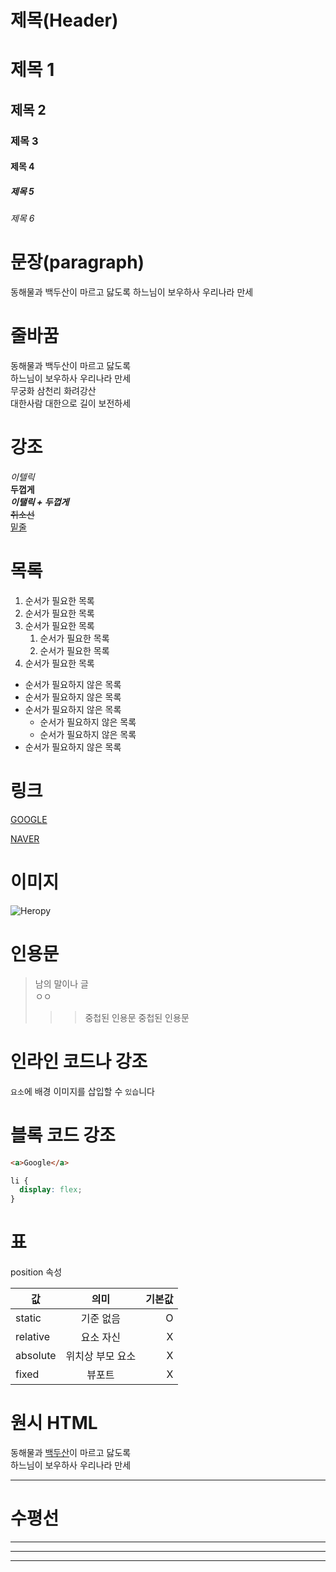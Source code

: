 # 제목(Header)

# 제목 1
## 제목 2
### 제목 3
#### 제목 4
##### 제목 5
###### 제목 6

# 문장(paragraph)

동해물과 백두산이 마르고 닳도록
하느님이 보우하사 우리나라 만세

# 줄바꿈

동해물과 백두산이 마르고 닳도록<br/>
하느님이 보우하사 우리나라 만세<br/> 
무궁화 삼천리 화려강산<br/>
대한사람 대한으로 길이 보전하세<br/>

# 강조

_이텔릭_  
**두껍게**  
**_이탤릭 + 두껍게_**  
~~취소선~~  
<u>밑줄</u> 


# 목록  

1. 순서가 필요한 목록
1. 순서가 필요한 목록
1. 순서가 필요한 목록
    1. 순서가 필요한 목록
    1. 순서가 필요한 목록
1. 순서가 필요한 목록

- 순서가 필요하지 않은 목록
- 순서가 필요하지 않은 목록
- 순서가 필요하지 않은 목록
    - 순서가 필요하지 않은 목록
    - 순서가 필요하지 않은 목록
- 순서가 필요하지 않은 목록


# 링크

[GOOGLE](https://www.google.com)

[NAVER](https://www.naver.com "NAVER로 이동!")

# 이미지

![Heropy](https://cdn-icons-png.flaticon.com/512/25/25231.png)

# 인용문

> 남의 말이나 글  
> ㅇㅇ
>>> 중첩된 인용문
>>> 중첩된 인용문

# 인라인 코드나 강조

`요소`에 배경 이미지를 삽입할 수 `있습`니다

# 블록 코드 강조

```html
<a>Google</a>
```

```css
li {
  display: flex;
}
```

# 표

position 속성

값 | 의미 | 기본값
--|:--:|--:|
static | 기준 없음 | O
relative | 요소 자신 | X
absolute | 위치상 부모 요소 | X
fixed | 뷰포트 | X

# 원시 HTML

동해물과 <span style="text-decoration:underline;">백두산</span>이 마르고 닳도록<br/>
하느님이 보우하사 우리나라 만세

---

# 수평선

---

***

___

